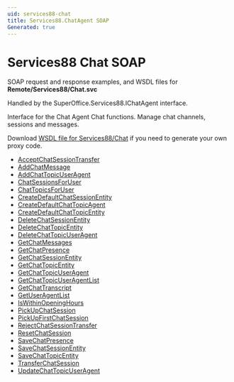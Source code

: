 ```yaml
---
uid: services88-chat
title: Services88.ChatAgent SOAP
Generated: true
---
```


# Services88 Chat SOAP

SOAP request and response examples, and WSDL files for **Remote/Services88/Chat.svc**

Handled by the <see cref="T:SuperOffice.Services88.IChatAgent">SuperOffice.Services88.IChatAgent</see> interface.

Interface for the Chat Agent
Chat functions. Manage chat channels, sessions and messages.

Download [WSDL file for Services88/Chat](../Services88-Chat.md) if you need to generate your own proxy code.

* [AcceptChatSessionTransfer](AcceptChatSessionTransfer.md)
* [AddChatMessage](AddChatMessage.md)
* [AddChatTopicUserAgent](AddChatTopicUserAgent.md)
* [ChatSessionsForUser](ChatSessionsForUser.md)
* [ChatTopicsForUser](ChatTopicsForUser.md)
* [CreateDefaultChatSessionEntity](CreateDefaultChatSessionEntity.md)
* [CreateDefaultChatTopicAgent](CreateDefaultChatTopicAgent.md)
* [CreateDefaultChatTopicEntity](CreateDefaultChatTopicEntity.md)
* [DeleteChatSessionEntity](DeleteChatSessionEntity.md)
* [DeleteChatTopicEntity](DeleteChatTopicEntity.md)
* [DeleteChatTopicUserAgent](DeleteChatTopicUserAgent.md)
* [GetChatMessages](GetChatMessages.md)
* [GetChatPresence](GetChatPresence.md)
* [GetChatSessionEntity](GetChatSessionEntity.md)
* [GetChatTopicEntity](GetChatTopicEntity.md)
* [GetChatTopicUserAgent](GetChatTopicUserAgent.md)
* [GetChatTopicUserAgentList](GetChatTopicUserAgentList.md)
* [GetChatTranscript](GetChatTranscript.md)
* [GetUserAgentList](GetUserAgentList.md)
* [IsWithinOpeningHours](IsWithinOpeningHours.md)
* [PickUpChatSession](PickUpChatSession.md)
* [PickUpFirstChatSession](PickUpFirstChatSession.md)
* [RejectChatSessionTransfer](RejectChatSessionTransfer.md)
* [ResetChatSession](ResetChatSession.md)
* [SaveChatPresence](SaveChatPresence.md)
* [SaveChatSessionEntity](SaveChatSessionEntity.md)
* [SaveChatTopicEntity](SaveChatTopicEntity.md)
* [TransferChatSession](TransferChatSession.md)
* [UpdateChatTopicUserAgent](UpdateChatTopicUserAgent.md)
